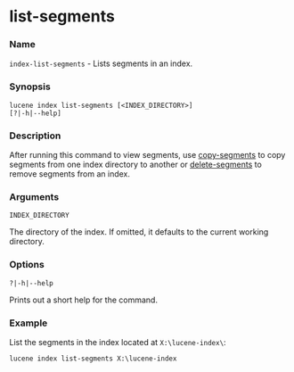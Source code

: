# list-segments

### Name

`index-list-segments` - Lists segments in an index.

### Synopsis

<code>lucene index list-segments [<INDEX_DIRECTORY>] [?|-h|--help]</code>

### Description

After running this command to view segments, use [copy-segments](copy-segments.md) to copy segments from one index directory to another or [delete-segments](delete-segments.md) to remove segments from an index.

### Arguments

`INDEX_DIRECTORY`

The directory of the index. If omitted, it defaults to the current working directory.

### Options

`?|-h|--help`

Prints out a short help for the command.

### Example

List the segments in the index located at `X:\lucene-index\`:

<code>lucene index list-segments X:\lucene-index</code>

